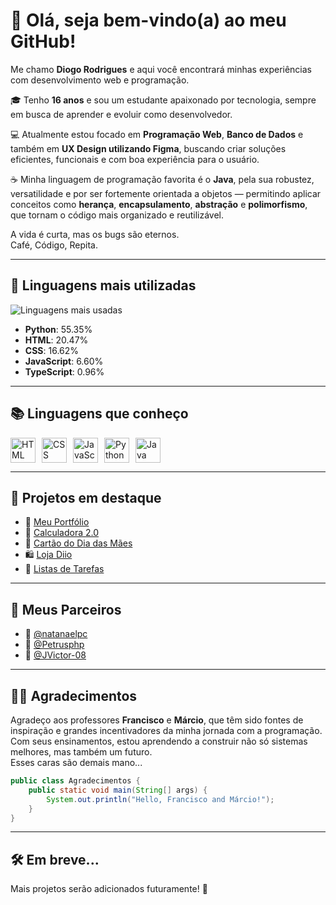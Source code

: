 # 👋 Olá, seja bem-vindo(a) ao meu GitHub!

Me chamo **Diogo Rodrigues** e aqui você encontrará minhas experiências com desenvolvimento web e programação.

🎓 Tenho **16 anos** e sou um estudante apaixonado por tecnologia, sempre em busca de aprender e evoluir como desenvolvedor.

💻 Atualmente estou focado em **Programação Web**, **Banco de Dados** e também em **UX Design utilizando Figma**, buscando criar soluções eficientes, funcionais e com boa experiência para o usuário.

☕ Minha linguagem de programação favorita é o **Java**, pela sua robustez, versatilidade e por ser fortemente orientada a objetos — permitindo aplicar conceitos como **herança**, **encapsulamento**, **abstração** e **polimorfismo**, que tornam o código mais organizado e reutilizável.

A vida é curta, mas os bugs são eternos.  
Café, Código, Repita.

---

## 🚀 Linguagens mais utilizadas

![Linguagens mais usadas](https://github-readme-stats.vercel.app/api/top-langs/?username=1DiogoRG&layout=compact&theme=radical)

- **Python**: 55.35%  
- **HTML**: 20.47%  
- **CSS**: 16.62%  
- **JavaScript**: 6.60%  
- **TypeScript**: 0.96%

---

## 📚 Linguagens que conheço

<div style="display: flex; gap: 10px;">
  <img src="https://cdn.jsdelivr.net/gh/devicons/devicon/icons/html5/html5-original.svg" height="40" alt="HTML" title="HTML" />
  <img src="https://cdn.jsdelivr.net/gh/devicons/devicon/icons/css3/css3-original.svg" height="40" alt="CSS" title="CSS" />
  <img src="https://cdn.jsdelivr.net/gh/devicons/devicon/icons/javascript/javascript-original.svg" height="40" alt="JavaScript" title="JavaScript" />
  <img src="https://cdn.jsdelivr.net/gh/devicons/devicon/icons/python/python-original.svg" height="40" alt="Python" title="Python" />
  <img src="https://cdn.jsdelivr.net/gh/devicons/devicon/icons/java/java-original.svg" height="40" alt="Java" title="Java" />
</div>

---

## 🧩 Projetos em destaque

- 🔗 [Meu Portfólio](https://1diogorg.github.io/Portfolio/)
- 🧮 [Calculadora 2.0](https://1diogorg.github.io/calculadora-2.0/)
- 💌 [Cartão do Dia das Mães](https://1diogorg.github.io/Cart-o-Dia-das-M-es/)
- 🛍️ [Loja Diio](https://1diogorg.github.io/Lojinha-0.2/)
- 📆 [Listas de Tarefas](https://1diogorg.github.io/Lista-Tarefas/)

---

## 🤝 Meus Parceiros

- 🍷 [@natanaelpc](https://github.com/natanaelpc)
- 🍷 [@Petrusphp](https://github.com/Petrusphp)
- 🍷 [@JVictor-08](https://github.com/JVictor-08)

---

## 👨‍🏫 Agradecimentos

Agradeço aos professores **Francisco** e **Márcio**, que têm sido fontes de inspiração e grandes incentivadores da minha jornada com a programação.  
Com seus ensinamentos, estou aprendendo a construir não só sistemas melhores, mas também um futuro. <br>
Esses caras são demais mano...

```java
public class Agradecimentos {
    public static void main(String[] args) {
        System.out.println("Hello, Francisco and Márcio!");
    }
}
```
---

## 🛠️ Em breve...

Mais projetos serão adicionados futuramente! 🚧
